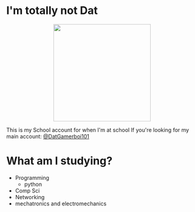 # I'm totally not Dat

<div id="header" align="center">
  <img src="https://ntigymnasiet.se/wp-content/uploads/2023/02/logotype-vit.svg" width="256"/>
</div>

This is my School account for when I'm at school
If you're looking for my main account: [@DatGamerboi101](https://github.com/DatGamerboi101)

# What am I studying?

 - Programming
    - python
 - Comp Sci
 - Networking 
 - mechatronics and electromechanics